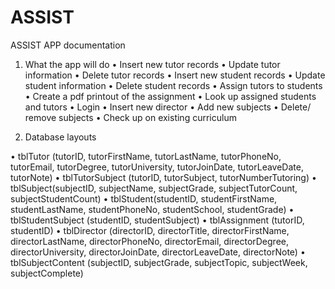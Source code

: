 # ASSIST
ASSIST APP documentation

1.	What the app will do
•	Insert new tutor records
•	Update tutor information
•	Delete tutor records
•	Insert new student records
•	Update student information
•	Delete student records
•	Assign tutors to students
•	Create a pdf printout of the assignment
•	Look up assigned students and tutors
•	Login 
•	Insert new director
•	Add new subjects
•	Delete/ remove subjects
•	Check up on existing curriculum

2.	Database layouts

•	tblTutor (tutorID, tutorFirstName, tutorLastName, tutorPhoneNo, tutorEmail, tutorDegree, tutorUniversity, tutorJoinDate, tutorLeaveDate, tutorNote)
•	tblTutorSubject (tutorID, tutorSubject, tutorNumberTutoring)
•	tblSubject(subjectID, subjectName, subjectGrade, subjectTutorCount, subjectStudentCount)
•	tblStudent(studentID, studentFirstName, studentLastName, studentPhoneNo, studentSchool, studentGrade)
•	tblStudentSubject (studentID, studentSubject)
•	tblAssignment (tutorID, studentID)
•	tblDirector (directorID, directorTitle, directorFirstName, directorLastName, directorPhoneNo, directorEmail, directorDegree, directorUniversity, directorJoinDate, directorLeaveDate, directorNote)
•	tblSubjectContent (subjectID, subjectGrade, subjectTopic, subjectWeek, subjectComplete)

